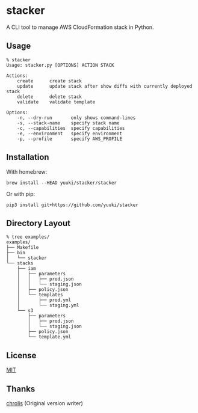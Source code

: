 # stacker

[license]: https://github.com/yuuki/stacker/blob/master/LICENSE

A CLI tool to manage AWS CloudFormation stack in Python.

## Usage

```shell
% stacker
Usage: stacker.py [OPTIONS] ACTION STACK

Actions:
    create      create stack
    update      update stack after show diffs with currently deployed stack
    delete      delete stack
    validate    validate template

Options:
    -n, --dry-run       only shows command-lines
    -s, --stack-name    specify stack name
    -c, --capabilities  specify capabilities
    -e, --environment   specify environment
    -p, --profile       specify AWS_PROFILE
```

## Installation

With homebrew:

```shell
brew install --HEAD yuuki/stacker/stacker
```

Or with pip:


```shell
pip3 install git+https://github.com/yuuki/stacker
```

## Directory Layout

```shell
% tree examples/
examples/
├── Makefile
├── bin
│   └── stacker
└── stacks
    ├── iam
    │   ├── parameters
    │   │   ├── prod.json
    │   │   └── staging.json
    │   ├── policy.json
    │   └── templates
    │       ├── prod.yml
    │       └── staging.yml
    └── s3
        ├── parameters
        │   ├── prod.json
        │   └── staging.json
        ├── policy.json
        └── template.yml
```

## License

[MIT][license]

## Thanks

[chrolis](https://github.com/chrolis) (Original version writer)
